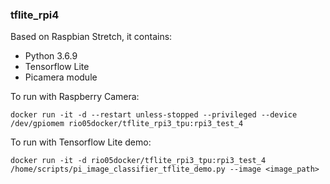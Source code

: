 ### tflite_rpi4
Based on Raspbian Stretch, it contains:

* Python 3.6.9
* Tensorflow Lite
* Picamera module

To run with Raspberry Camera:

```console
docker run -it -d --restart unless-stopped --privileged --device /dev/gpiomem rio05docker/tflite_rpi3_tpu:rpi3_test_4
```

To run with Tensorflow Lite demo:

```console
docker run -it -d rio05docker/tflite_rpi3_tpu:rpi3_test_4 /home/scripts/pi_image_classifier_tflite_demo.py --image <image_path>
```
